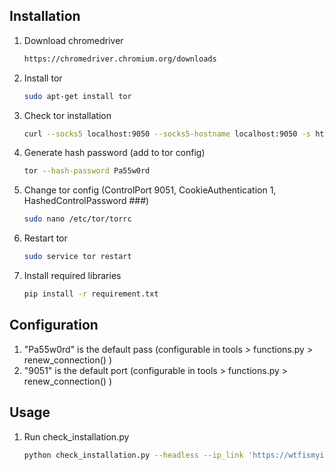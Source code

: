 
## Installation

1. Download chromedriver
     ```bash
    https://chromedriver.chromium.org/downloads
    ```
2. Install tor
     ```bash
    sudo apt-get install tor
    ```
3. Check tor installation 
    ```bash
    curl --socks5 localhost:9050 --socks5-hostname localhost:9050 -s https://check.torproject.org/ | cat | grep -m 1 Congratulations | xargs
    ```
4. Generate hash password (add to tor config)
     ```bash
    tor --hash-password Pa55w0rd
    ```
5. Change tor config (ControlPort 9051, CookieAuthentication 1, HashedControlPassword ###)
     ```bash
    sudo nano /etc/tor/torrc
    ```
6. Restart tor
     ```bash
    sudo service tor restart
    ```
7. Install required libraries
     ```bash
    pip install -r requirement.txt
    ```

## Configuration

 1. "Pa55w0rd" is the default pass (configurable in tools > functions.py > renew_connection() )
 2. "9051" is the default port (configurable in tools > functions.py > renew_connection() )

## Usage

 1. Run check_installation.py
     ```bash
    python check_installation.py --headless --ip_link 'https://wtfismyip.com/text' --chromedriver '/usr/lib/chromium-browser/chromedriver'
    ```
